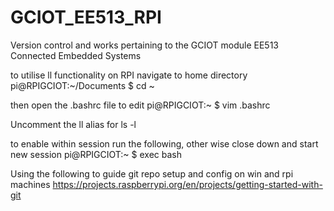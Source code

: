 # GCIOT_EE513_RPI
Version control and works pertaining to the GCIOT module EE513 Connected Embedded Systems 


to utilise ll functionality on RPI navigate to home directory
pi@RPIGCIOT:~/Documents $ cd ~

then open the .bashrc file to edit
pi@RPIGCIOT:~ $ vim .bashrc

Uncomment the ll alias for ls -l 

to enable within session run the following, other wise close down and start new session
pi@RPIGCIOT:~ $ exec bash



Using the following to guide git repo setup and config on win and rpi machines
https://projects.raspberrypi.org/en/projects/getting-started-with-git 
